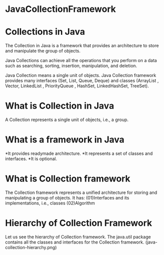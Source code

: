 # JavaCollectionFramework

# Collections in Java

The Collection in Java is a framework that provides an architecture to store and manipulate the group of objects.

Java Collections can achieve all the operations that you perform on a data such as searching, sorting, insertion, manipulation, and deletion.

Java Collection means a single unit of objects. Java Collection framework provides many interfaces (Set, List, Queue, Deque) and classes (ArrayList
, Vector, LinkedList
, PriorityQueue
, HashSet, LinkedHashSet, TreeSet).

# What is Collection in Java

A Collection represents a single unit of objects, i.e., a group.

# What is a framework in Java
  *It provides readymade architecture.
  *It represents a set of classes and interfaces.
  *It is optional.
  
# What is Collection framework
The Collection framework represents a unified architecture for storing and manipulating a group of objects. It has:
(01)Interfaces and its implementations, i.e., classes
(02)Algorithm

# Hierarchy of Collection Framework
Let us see the hierarchy of Collection framework. The java.util package contains all the classes and interfaces for the Collection framework.
(java-collection-hierarchy.png)
